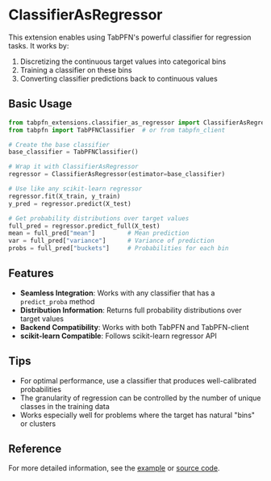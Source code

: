 # ClassifierAsRegressor

This extension enables using TabPFN's powerful classifier for regression tasks. It works by:

1. Discretizing the continuous target values into categorical bins
2. Training a classifier on these bins
3. Converting classifier predictions back to continuous values

## Basic Usage

```python
from tabpfn_extensions.classifier_as_regressor import ClassifierAsRegressor
from tabpfn import TabPFNClassifier  # or from tabpfn_client

# Create the base classifier
base_classifier = TabPFNClassifier()

# Wrap it with ClassifierAsRegressor
regressor = ClassifierAsRegressor(estimator=base_classifier)

# Use like any scikit-learn regressor
regressor.fit(X_train, y_train)
y_pred = regressor.predict(X_test)

# Get probability distributions over target values
full_pred = regressor.predict_full(X_test)
mean = full_pred["mean"]         # Mean prediction
var = full_pred["variance"]      # Variance of prediction
probs = full_pred["buckets"]     # Probabilities for each bin
```

## Features

- **Seamless Integration**: Works with any classifier that has a `predict_proba` method
- **Distribution Information**: Returns full probability distributions over target values
- **Backend Compatibility**: Works with both TabPFN and TabPFN-client
- **scikit-learn Compatible**: Follows scikit-learn regressor API

## Tips

- For optimal performance, use a classifier that produces well-calibrated probabilities
- The granularity of regression can be controlled by the number of unique classes in the training data
- Works especially well for problems where the target has natural "bins" or clusters

## Reference

For more detailed information, see the [example](../../../../examples/classifier_as_regressor/) or [source code](../classifier_as_regressor.py).